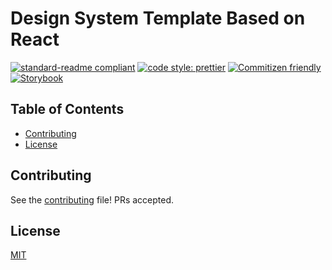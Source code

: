 # Design System Template Based on React

[![standard-readme compliant](https://img.shields.io/badge/readme%20style-standard-brightgreen.svg?style=flat-square)](https://github.com/RichardLitt/standard-readme)
[![code style: prettier](https://img.shields.io/badge/code_style-prettier-ff69b4.svg?style=flat-square)](https://github.com/prettier/prettier)
[![Commitizen friendly](https://img.shields.io/badge/commitizen-friendly-brightgreen.svg)](https://commitizen.github.io/cz-cli/)
[![Storybook](https://cdn.jsdelivr.net/gh/storybookjs/brand@main/badge/badge-storybook.svg)](https://github.com/jack0pan/design-system-template-react)

## Table of Contents

- [Contributing](#contributing)
- [License](#license)

## Contributing

See the [contributing](CONTRIBUTING.md) file! PRs accepted.

## License

[MIT](LICENSE)
